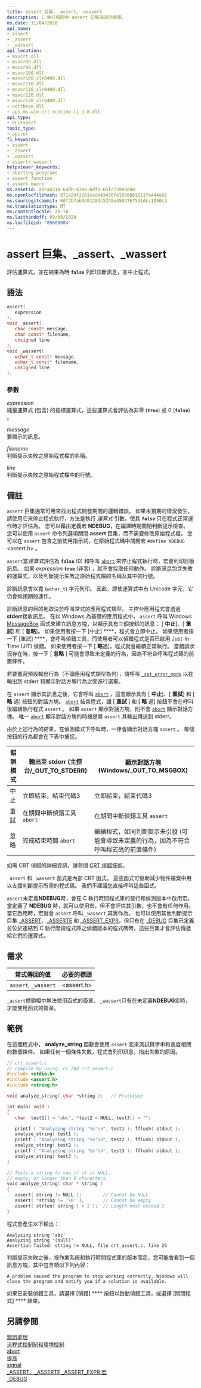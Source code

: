 ```yaml
---
title: assert 巨集、_assert、_wassert
description: C 執行時間中 assert 宏和函式的效果。
ms.date: 11/04/2016
api_name:
- assert
- _assert
- _wassert
api_location:
- msvcrt.dll
- msvcr80.dll
- msvcr90.dll
- msvcr100.dll
- msvcr100_clr0400.dll
- msvcr110.dll
- msvcr110_clr0400.dll
- msvcr120.dll
- msvcr120_clr0400.dll
- ucrtbase.dll
- api-ms-win-crt-runtime-l1-1-0.dll
api_type:
- DLLExport
topic_type:
- apiref
f1_keywords:
- assert
- _assert
- _wassert
- assert/_wassert
helpviewer_keywords:
- aborting programs
- assert function
- assert macro
ms.assetid: a9ca031a-648b-47a6-bdf1-65fc7399dd40
ms.openlocfilehash: 071424f2201ceda43438fe1056801811fe444a01
ms.sourcegitcommit: 0df2b7ab4e81284c5248e4584767591dcc1950c3
ms.translationtype: MT
ms.contentlocale: zh-TW
ms.lasthandoff: 09/09/2020
ms.locfileid: "89609084"
---
```

# <a name="assert-macro-_assert-_wassert"></a>assert 巨集、_assert、_wassert

評估運算式，並在結果為時 **`false`** 列印診斷訊息，並中止程式。

## <a name="syntax"></a>語法

```C
assert(
   expression
);
void _assert(
   char const* message,
   char const* filename,
   unsigned line
);
void _wassert(
   wchar_t const* message,
   wchar_t const* filename,
   unsigned line
);
```

### <a name="parameters"></a>參數

*expression*<br/>
純量運算式 (包含) 的指標運算式，這些運算式會評估為非零 (**`true`**) 或 0 (**`false`**) 。

*message*<br/>
要顯示的訊息。

*filename*<br/>
判斷提示失敗之原始程式檔的名稱。

*line*<br/>
判斷提示失敗之原始程式檔中的行號。

## <a name="remarks"></a>備註

`assert` 巨集通常可用來找出程式開發期間的邏輯錯誤。 如果未預期的情況發生，請使用它來停止程式執行，方法是執行 *運算式* 引數，使其 **`false`** 只在程式正常運作時才評估為。 您可以藉由定義宏 **NDEBUG**，在編譯時期關閉判斷提示檢查。 您可以使用 `assert` 命令列選項關閉 **assert** 巨集，而不需要修改原始程式檔。 您可以在 `assert` 包含之前使用指示詞，在原始程式碼中關閉宏 `#define NDEBUG` \<assert.h> 。

`assert`當*運算式*評估為 **`false`** (0) 和呼叫 [`abort`](abort.md) 來停止程式執行時，宏會列印診斷訊息。 如果 *expression* **`true`** (非零) ，就不會採取任何動作。 診斷訊息包含失敗的運算式，以及判斷提示失敗之原始程式檔的名稱及其中的行號。

診斷訊息會以寬 (`wchar_t`) 字元列印。 因此，即使運算式中有 Unicode 字元，它仍會如預期般運作。

診斷訊息的目的地取決於呼叫常式的應用程式類型。 主控台應用程式會透過 **stderr**接收訊息。 在以 Windows 為基礎的應用程式中， `assert` 呼叫 Windows [MessageBox](/windows/win32/api/winuser/nf-winuser-messagebox) 函式來建立訊息方塊，以顯示具有三個按鈕的訊息： [ **中止**]、[ **重試**] 和 [ **忽略**]。 如果使用者按一下 [中止] ****，程式會立即中止。 如果使用者按一下 [重試] ****，會呼叫偵錯工具，而使用者可以偵錯程式是否已啟用 Just-In-Time (JIT) 偵錯。 如果使用者按一下 [ **略**過]，程式就會繼續正常執行。 當錯誤狀況存在時，按一下 [ **忽略** ] 可能會導致未定義的行為，因為不符合呼叫程式碼的前置條件。

若要覆寫預設輸出行為（不論應用程式類型為何），請呼叫 [`_set_error_mode`](set-error-mode.md) 以在輸出到 stderr 和顯示對話方塊行為之間進行選取。

在 `assert` 顯示其訊息之後，它會呼叫 [`abort`](abort.md) ，這會顯示具有 [  **中止**]、[ **重試**] 和 [ **略** 過] 按鈕的對話方塊。 [`abort`](abort.md) 結束程式，讓 [ **重試** ] 和 [ **略** 過] 按鈕不會在呼叫後繼續執行程式 `assert` 。 如果 `assert` 顯示對話方塊，則不會 [`abort`](abort.md) 顯示對話方塊。 唯一 [`abort`](abort.md) 顯示對話方塊的時機是將 `assert` 其輸出傳送到 stderr。

由於上述行為的結果，在偵測模式下呼叫時，一律會顯示對話方塊 `assert` 。 每個按鈕的行為都會在下表中捕捉。

|錯誤模式|輸出至 stderr (主控台/_OUT_TO_STDERR) |顯示對話方塊 (Windows/_OUT_TO_MSGBOX) |
|----------|----------------|------------------|
|中止|立即結束，結束代碼3|立即結束，結束代碼3|
|重試|在期間中斷偵錯工具 `abort`|在期間中斷偵錯工具 `assert`|
|忽略|完成結束時間 `abort`|繼續程式，如同判斷提示未引發 (可能會導致未定義的行為，因為不符合呼叫程式碼的前置條件) |

如需 CRT 偵錯的詳細資訊，請參閱 [CRT 偵錯技術](/visualstudio/debugger/crt-debugging-techniques)。

`_assert` 和 `_wassert` 函式是內部 CRT 函式。 這些函式可協助減少物件檔案中用以支援判斷提示所需的程式碼。 我們不建議您直接呼叫這些函式。

`assert`未定義**NDEBUG**時，會在 C 執行時間程式庫的發行和偵測版本中啟用宏。 當定義了 **NDEBUG** 時，就可以使用宏，但不會評估其引數，也不會有任何作用。 當它啟用時，宏就會 `assert` 呼叫 `_wassert` 其實作為。 也可以使用其他判斷提示巨集 [_ASSERT](assert-asserte-assert-expr-macros.md)、[_ASSERTE](assert-asserte-assert-expr-macros.md) 和 [_ASSERT_EXPR](assert-asserte-assert-expr-macros.md)，但只有在 [_DEBUG](../../c-runtime-library/debug.md) 巨集已定義並位於連結到 C 執行階段程式庫之偵錯版本的程式碼時，這些巨集才會評估傳遞給它們的運算式。

## <a name="requirements"></a>需求

|常式傳回的值|必要的標頭|
|-------------|---------------------|
|`assert`, `_wassert`|\<assert.h>|

`_assert`標頭檔中無法使用函式的簽章。 `_wassert`只有在未定義**NDEBUG**宏時，才能使用函式的簽章。

## <a name="example"></a>範例

在這個程式中， **analyze_string** 函數會使用 `assert` 宏來測試與字串和長度相關的數個條件。 如果任何一個條件失敗，程式會列印訊息，指出失敗的原因。

```C
// crt_assert.c
// compile by using: cl /W4 crt_assert.c
#include <stdio.h>
#include <assert.h>
#include <string.h>

void analyze_string( char *string );   // Prototype

int main( void )
{
   char  test1[] = "abc", *test2 = NULL, test3[] = "";

   printf ( "Analyzing string '%s'\n", test1 ); fflush( stdout );
   analyze_string( test1 );
   printf ( "Analyzing string '%s'\n", test2 ); fflush( stdout );
   analyze_string( test2 );
   printf ( "Analyzing string '%s'\n", test3 ); fflush( stdout );
   analyze_string( test3 );
}

// Tests a string to see if it is NULL,
// empty, or longer than 0 characters.
void analyze_string( char * string )
{
   assert( string != NULL );        // Cannot be NULL
   assert( *string != '\0' );       // Cannot be empty
   assert( strlen( string ) > 2 );  // Length must exceed 2
}
```

程式會產生以下輸出：

```Output
Analyzing string 'abc'
Analyzing string '(null)'
Assertion failed: string != NULL, file crt_assert.c, line 25
```

判斷提示失敗之後，視作業系統和執行時間程式庫的版本而定，您可能會看到一個訊息方塊，其中包含類似下列內容：

```Output
A problem caused the program to stop working correctly. Windows will close the program and notify you if a solution is available.
```

如果已安裝偵錯工具，請選擇 [偵錯] **** 按鈕以啟動偵錯工具，或選擇 [關閉程式] **** 結束。

## <a name="see-also"></a>另請參閱

[錯誤處理](../../c-runtime-library/error-handling-crt.md)<br/>
[流程式控制制和環境控制](../../c-runtime-library/process-and-environment-control.md)<br/>
[abort](abort.md)<br/>
[提高](raise.md)<br/>
[signal](signal.md)<br/>
[_ASSERT、_ASSERTE _ASSERT_EXPR 宏](assert-asserte-assert-expr-macros.md)<br/>
[_DEBUG](../../c-runtime-library/debug.md)<br/>
